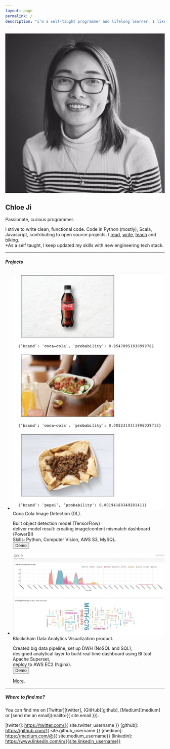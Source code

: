 ```yaml
---
layout: page
permalink: /
description: "I'm a self-taught programmer and lifelong learner. I like writing code, listening to folk and dreamy music, drinking coffee, and commit to biking."
---
```


<div markdown="1" class="about">
 <div id="intro">

  <!-- # Hello 👋🝼 I'm Chloe Ji -->
  <div class="bg">
   <img src="/assets/chloe.jpg" alt="{{ site.author }} profile pic" class="profile-pic" />
   <h2 id="name">Chloe Ji</h2>
   <div id="adj_">Passionate, curious programmer.</div>
   <p id="self_intro">I strive to write clean, functional code.
   Code in <span id="lang">Python (mostly), Scala, Javascript</span>,
   contributing to open source projects.
   I
   <a class="intro_a" href="https://github.com/Chloejay/anti-tldr">read</a>,
   <a class="intro_a" href="https://chloejay.github.io/blog/">write</a>, 
   <a class="intro_a" href="https://www.lewagon.com/blog/shanghai-data-science-teaching-crew?from=timeline&isappinstalled=0">teach</a> 
   and biking. <br/> 
   <span id="closing">*As a self taught, I keep updated my skills with new engineering tech stack.</span>
   </p>
  </div>
 </div>
<hr>
<div id="project_section">
  <h5 class="section_header">Projects</h5>
        
      

  <div class="proejcts">
  <ul class = "project_ul">
  <li class="project_li">  
  <img class="projectImage" src="/assets/image_detection_api.png">
  <div class="content">
   <div class="hover-content">Coca Cola Image Detection (DL).<br/></div>
   <p class="hover-content-detailed"> Built object detection model (TensorFlow)<br/>
   deliver model result: creating image/content mismatch dashboard (PowerBI)<br/>
   Skills: Python, Computer Vision, AWS S3, MySQL.<br/>
   <a href="https://github.com/Chloejay/vision"><button class="demo_button">Demo</button></a>
   </p>
  </div>
  </li>
  <li class="project_li"> 
  <img class="projectImage" src="/assets/blockchain.png">
  <div class="content">
  <div class="hover-content">Blockchain Data Analytics Visualization product.<br/></div>
  <p class="hover-content-detailed">Created big data pipeline, set up DWH (NoSQL and SQL), <br/>
  designed analytical layer to build real time dashboard using BI tool Apache Superset,<br/>
  deploy to AWS EC2 (Nginx).<br/>
  <a href="https://github.com/Chloejay/superset_nginx"><button class="demo_button">Demo</button></a></p>
  </div>
  </li>

  <!-- <li class="project_list">  -->
  <!-- <p class="hover-content"> Kappa Architecture: Kafka & Spark.</p> -->
  <!-- </li> -->

  <a id="more" href="https://github.com/Chloejay">More</a>.
  </ul>
  </div>
</div>

<hr>
<h5 class="section_header">Where to find me?</h5>

<span class="contact_me">You can find me on [Twitter][twitter], [GitHub][github], [Medium][medium] or [send me an email](mailto:{{ site.email }}).</span>

[twitter]: https://twitter.com/{{ site.twitter_username }}
[github]: https://github.com/{{ site.github_username }}
[medium]: https://medium.com/@{{ site.medium_username}}
[linkedin]: https://www.linkedin.com/in/{{site.linkedin_username}}
</div>